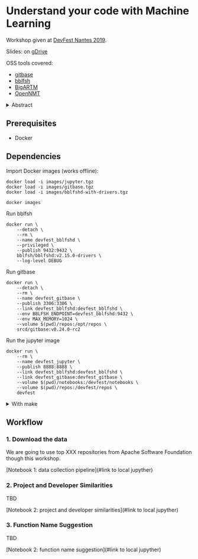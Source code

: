 # Understand your code with Machine Learning

Workshop given at [DevFest Nantes 2019](https://devfest.gdgnantes.com/sessions/understand_your_code_with_machine_learning_on_source_code/).

Slides: on [gDrive](https://docs.google.com/presentation/d/1vF0JMagmXXzn-h-OaJu6CsDt78oSQSg58YFJsBUaHxk/edit#slide=id.g4f0d75b8b4_0_0)

OSS tools covered:
 - [gitbase](https://docs.sourced.tech/gitbase)
 - [bblfsh](https://doc.bblf.sh)
 - [BigARTM](http://bigartm.org)
 - [OpenNMT](http://opennmt.net)

 <details>
<summary>Abstract</summary>

> Machine Learning on Source Code (MLonCode) is an emerging and exciting research domain which stands at the sweet spot between deep learning, natural language processing, social science, and programming.
>
> During this 2 hours workshop, we are going to show you how to extract insights from code bases—step by step—by shedding light on those crucial aspects:
>
> - What information is available in your code
> - How to extract this information
> - What can you do with this knowledge: what are the tasks solvable by MLonCode
> - Which models can be used to solve them
>
> To get our hands dirty, we will solve several example tasks, using source{d}, an open source stack to gain insights from codebases:
>
> - Suggest function names automatically
> - Cluster developers
> - Search projects by similarity
>
> Prerequisites: a laptop with Docker installed. We will provide an image to all participants.

</details>


## Prerequisites
- Docker

## Dependencies

Import Docker images (works offline):

```
docker load -i images/jupyter.tgz
docker load -i images/gitbase.tgz
docker load -i images/bblfshd-with-drivers.tgz

docker images
```

Run bblfsh

```shell
docker run \
    --detach \
    --rm \
    --name devfest_bblfshd \
    --privileged \
    --publish 9432:9432 \
    bblfsh/bblfshd:v2.15.0-drivers \
    --log-level DEBUG
```

Run gitbase

```shell
docker run \
    --detach \
    --rm \
    --name devfest_gitbase \
    --publish 3306:3306 \
    --link devfest_bblfshd:devfest_bblfshd \
    --env BBLFSH_ENDPOINT=devfest_bblfshd:9432 \
    --env MAX_MEMORY=1024 \
    --volume $(pwd)/repos:/opt/repos \
    srcd/gitbase:v0.24.0-rc2
```

Run the jupyter image

```shell
docker run \
    --rm \
    --name devfest_jupyter \
    --publish 8888:8888 \
    --link devfest_bblfshd:devfest_bblfshd \
    --link devfest_gitbase:devfest_gitbase \
    --volume $(pwd)/notebooks:/devfest/notebooks \
    --volume $(pwd)/repos:/devfest/repos \
    devfest
```

<details>
<summary>With make</summary>

To build the workshop image and launch the 3 required containers

```shell
make build-and-run
```

To only launch the 3 required containers

```shell
make
```
</details>


## Workflow

### 1. Download the data

We are going to use top XXX repositories from Apache Software Foundation though this workshop.

[Notebook 1: data collection pipeline](#link to local jupyther)

### 2. Project and Developer Similarities

TBD

[Notebook 2: project and developer similarities](#link to local jupyther)


### 3. Function Name Suggestion

TBD

[Notebook 2: function name suggestion](#link to local jupyther)

